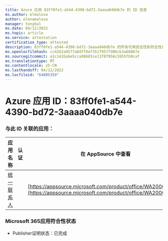 ```yaml
---
title: Azure 应用 83ff0fe1-a544-4390-bd72-3aaaa040db7e 的 ID 信息
ms.author: elmalova
author: elenamalova
manager: tonybal
ms.date: 04/12/2022
ms.topic: article
ms.service: attestation
certification_type: attested
description: 83ff0fe1-a544-4390-bd72-3aaaa040db7e 的所有可用安全性和符合性信息。
ms.openlocfilehash: cc4262a9577a8dff0ef351f957f906cb3a68067e
ms.sourcegitcommit: a1c141babe5cca98683ce1378f956c5955fb9caf
ms.translationtype: MT
ms.contentlocale: zh-CN
ms.lasthandoff: 04/12/2022
ms.locfileid: "64805359"
---
```

# <a name="azure-app-id-83ff0fe1-a544-4390-bd72-3aaaa040db7e"></a>Azure 应用 ID：83ff0fe1-a544-4390-bd72-3aaaa040db7e


### <a name="apps-associated-with-this-id"></a>与此 ID 关联的应用：
| **应用名称** | **认证** | **在 AppSource 中查看** |
|--------------|---------------|-----------------------|
| [统一联系人](../forward/WA200003877.md) |  | [https://appsource.microsoft.com/product/office/WA200003877](https://appsource.microsoft.com/product/office/WA200003877) |

### <a name="microsoft-365-app-compliance-status"></a>Microsoft 365应用符合性状态
- Publisher证明状态：已完成
